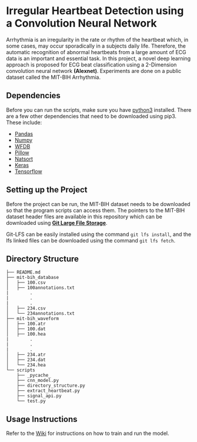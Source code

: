 # Irregular Heartbeat Detection using a Convolution Neural Network
Arrhythmia is an irregularity in the rate or rhythm of the heartbeat which, in some cases, may occur sporadically in a subjects daily life. Therefore, the automatic recognition of abnormal heartbeats from a large amount of ECG data is an important and essential task. In this project, a novel deep learning approach is proposed for ECG beat classification using a 2-Dimension convolution neural network **(Alexnet)**.  Experiments are done on a public dataset called the MIT-BIH Arrhythmia.

## Dependencies
Before you can run the scripts, make sure you have [python3](https://www.python.org/downloads/release/python-367/) installed. There are a few other dependencies that need to be downloaded using pip3. These include:
- [Pandas](https://pypi.org/project/pandas/)
- [Numpy](https://pypi.org/project/numpy/)
- [WFDB](https://pypi.org/project/wfdb/)
- [Pillow](https://pypi.org/project/Pillow/)
- [Natsort](https://pypi.org/project/natsort/)
- [Keras](https://pypi.org/project/Keras/)
- [Tensorflow](https://pypi.org/project/tensorflow/)

## Setting up the Project
Before the project can be run, the MIT-BIH dataset needs to be downloaded so that the program scripts can access them. The pointers to the MIT-BIH dataset header files are available in this repository which can be downloaded using [**Git Large File Storage**](https://git-lfs.github.com/).

Git-LFS can be easily installed using the command `git lfs install`, and the lfs linked files can be downloaded using the command `git lfs fetch`.

## Directory Structure
```
├── README.md
├── mit-bih_database
│   ├── 100.csv
│   ├── 100annotations.txt
|        .
|        .
|        .
│   ├── 234.csv
│   └── 234annotations.txt
├── mit-bih_waveform
│   ├── 100.atr
│   ├── 100.dat
│   ├── 100.hea
|        .
|        .
|        .
│   ├── 234.atr
│   ├── 234.dat
│   └── 234.hea
└── scripts
    ├── _pycache_
    ├── cnn_model.py
    ├── directory_structure.py
    ├── extract_heartbeat.py
    ├── signal_api.py
    └── test.py
```

## Usage Instructions
Refer to the [Wiki](https://github.com/abdurmasood/Irregular-Heartbeat-Detection-using-ML/wiki) for instructions on how to train and run the model.
